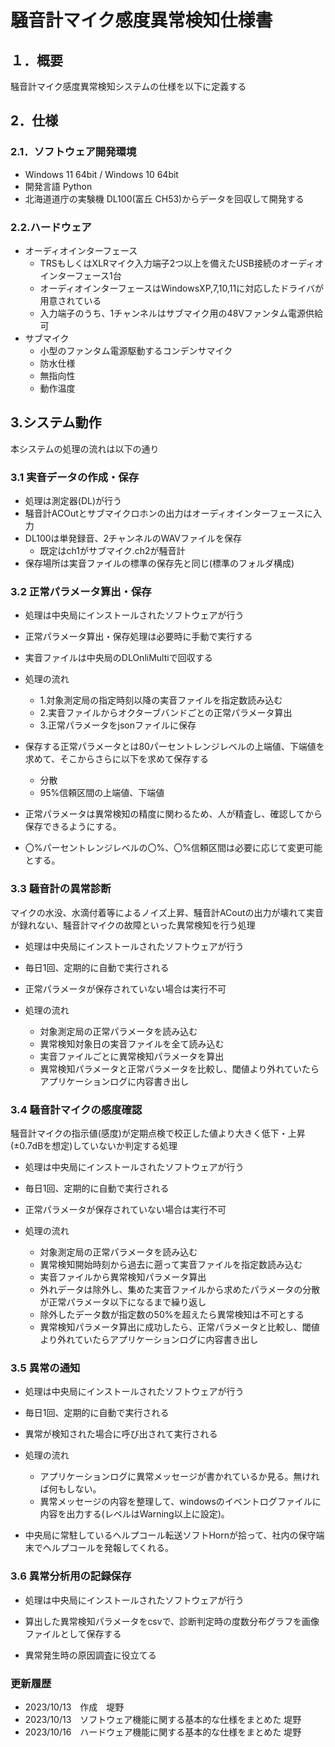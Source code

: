 # 騒音計マイク感度異常検知仕様書

## １．概要

騒音計マイク感度異常検知システムの仕様を以下に定義する

## 2．仕様

### 2.1．ソフトウェア開発環境

* Windows 11 64bit / Windows 10 64bit
* 開発言語 Python
* 北海道道庁の実験機 DL100(富丘 CH53)からデータを回収して開発する

### 2.2.ハードウェア

* オーディオインターフェース
  * TRSもしくはXLRマイク入力端子2つ以上を備えたUSB接続のオーディオインターフェース1台
  * オーディオインターフェースはWindowsXP,7,10,11に対応したドライバが用意されている
  * 入力端子のうち、1チャンネルはサブマイク用の48Vファンタム電源供給可
* サブマイク
  * 小型のファンタム電源駆動するコンデンサマイク
  * 防水仕様
  * 無指向性
  * 動作温度

## 3.システム動作

本システムの処理の流れは以下の通り

### 3.1 実音データの作成・保存

* 処理は測定器(DL)が行う
* 騒音計ACOutとサブマイクロホンの出力はオーディオインターフェースに入力
* DL100は単発録音、2チャンネルのWAVファイルを保存
  * 既定はch1がサブマイク.ch2が騒音計
* 保存場所は実音ファイルの標準の保存先と同じ(標準のフォルダ構成)

### 3.2 正常パラメータ算出・保存

* 処理は中央局にインストールされたソフトウェアが行う
* 正常パラメータ算出・保存処理は必要時に手動で実行する
* 実音ファイルは中央局のDLOnliMultiで回収する

* 処理の流れ
  * 1.対象測定局の指定時刻以降の実音ファイルを指定数読み込む
  * 2.実音ファイルからオクターブバンドごとの正常パラメータ算出
  * 3.正常パラメータをjsonファイルに保存

* 保存する正常パラメータとは80パーセントレンジレベルの上端値、下端値を求めて、そこからさらに以下を求めて保存する
  * 分散
  * 95%信頼区間の上端値、下端値

* 正常パラメータは異常検知の精度に関わるため、人が精査し、確認してから保存できるようにする。
* 〇%パーセントレンジレベルの〇%、〇%信頼区間は必要に応じて変更可能とする。

### 3.3 騒音計の異常診断

マイクの水没、水滴付着等によるノイズ上昇、騒音計ACoutの出力が壊れて実音が録れない、騒音計マイクの故障といった異常検知を行う処理

* 処理は中央局にインストールされたソフトウェアが行う
* 毎日1回、定期的に自動で実行される
* 正常パラメータが保存されていない場合は実行不可

* 処理の流れ
  * 対象測定局の正常パラメータを読み込む
  * 異常検知対象日の実音ファイルを全て読み込む
  * 実音ファイルごとに異常検知パラメータを算出
  * 異常検知パラメータと正常パラメータを比較し、閾値より外れていたらアプリケーションログに内容書き出し

### 3.4 騒音計マイクの感度確認

騒音計マイクの指示値(感度)が定期点検で校正した値より大きく低下・上昇(±0.7dBを想定)していないか判定する処理

* 処理は中央局にインストールされたソフトウェアが行う
* 毎日1回、定期的に自動で実行される
* 正常パラメータが保存されていない場合は実行不可

* 処理の流れ
  * 対象測定局の正常パラメータを読み込む
  * 異常検知開始時刻から過去に遡って実音ファイルを指定数読み込む
  * 実音ファイルから異常検知パラメータ算出
  * 外れデータは除外し、集めた実音ファイルから求めたパラメータの分散が正常パラメータ以下になるまで繰り返し
  * 除外したデータ数が指定数の50%を超えたら異常検知は不可とする
  * 異常検知パラメータ算出に成功したら、正常パラメータと比較し、閾値より外れていたらアプリケーションログに内容書き出し

### 3.5 異常の通知

* 処理は中央局にインストールされたソフトウェアが行う
* 毎日1回、定期的に自動で実行される
* 異常が検知された場合に呼び出されて実行される

* 処理の流れ
  * アプリケーションログに異常メッセージが書かれているか見る。無ければ何もしない。
  * 異常メッセージの内容を整理して、windowsのイベントログファイルに内容を出力する(レベルはWarning以上に設定)。

* 中央局に常駐しているヘルプコール転送ソフトHornが拾って、社内の保守端末でヘルプコールを発報してくれる。

### 3.6 異常分析用の記録保存

* 処理は中央局にインストールされたソフトウェアが行う

* 算出した異常検知パラメータをcsvで、診断判定時の度数分布グラフを画像ファイルとして保存する
* 異常発生時の原因調査に役立てる

### 更新履歴
* 2023/10/13　作成　堤野
* 2023/10/13　ソフトウェア機能に関する基本的な仕様をまとめた 堤野
* 2023/10/16　ハードウェア機能に関する基本的な仕様をまとめた 堤野